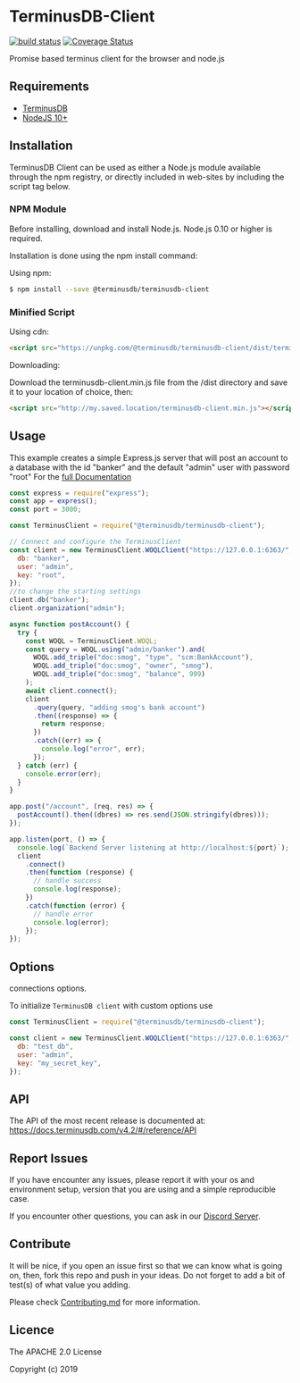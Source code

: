 # TerminusDB-Client

[![build status](https://api.travis-ci.com/terminusdb/terminusdb-client.svg?branch=master)](https://travis-ci.com/terminusdb/terminusdb-client)
[![Coverage Status](https://coveralls.io/repos/github/terminusdb/terminusdb-client/badge.svg?branch=master)](https://coveralls.io/repos/github/terminusdb/terminusdb-client/badge.svg?branch=master)

Promise based terminus client for the browser and node.js

## Requirements

- [TerminusDB](https://github.com/terminusdb/terminusdb)
- [NodeJS 10+](https://nodejs.org/en/)

## Installation

TerminusDB Client can be used as either a Node.js module available through the npm registry, or directly included in web-sites by including the script tag below.

### NPM Module

Before installing, download and install Node.js. Node.js 0.10 or higher is required.

Installation is done using the npm install command:

Using npm:

```bash
$ npm install --save @terminusdb/terminusdb-client
```

### Minified Script

Using cdn:

```html
<script src="https://unpkg.com/@terminusdb/terminusdb-client/dist/terminusdb-client.min.js"></script>
```

Downloading:

Download the terminusdb-client.min.js file from the /dist directory and save it to your location of choice, then:

```html
<script src="http://my.saved.location/terminusdb-client.min.js"></script>
```

## Usage

This example creates a simple Express.js server that will post an account to
a database with the id "banker" and the default "admin" user with password "root"
For the [full Documentation](https://terminusdb.github.io/terminusdb-client-js)

```javascript
const express = require("express");
const app = express();
const port = 3000;

const TerminusClient = require("@terminusdb/terminusdb-client");

// Connect and configure the TerminusClient
const client = new TerminusClient.WOQLClient("https://127.0.0.1:6363/", {
  db: "banker",
  user: "admin",
  key: "root",
});
//to change the starting settings
client.db("banker");
client.organization("admin");

async function postAccount() {
  try {
    const WOQL = TerminusClient.WOQL;
    const query = WOQL.using("admin/banker").and(
      WOQL.add_triple("doc:smog", "type", "scm:BankAccount"),
      WOQL.add_triple("doc:smog", "owner", "smog"),
      WOQL.add_triple("doc:smog", "balance", 999)
    );
    await client.connect();
    client
      .query(query, "adding smog's bank account")
      .then((response) => {
        return response;
      })
      .catch((err) => {
        console.log("error", err);
      });
  } catch (err) {
    console.error(err);
  }
}

app.post("/account", (req, res) => {
  postAccount().then((dbres) => res.send(JSON.stringify(dbres)));
});

app.listen(port, () => {
  console.log(`Backend Server listening at http://localhost:${port}`);
  client
    .connect()
    .then(function (response) {
      // handle success
      console.log(response);
    })
    .catch(function (error) {
      // handle error
      console.log(error);
    });
});
```

## Options

connections options.

To initialize `TerminusDB client` with custom options use

```js
const TerminusClient = require("@terminusdb/terminusdb-client");

const client = new TerminusClient.WOQLClient("https://127.0.0.1:6363/", {
  db: "test_db",
  user: "admin",
  key: "my_secret_key",
});
```

## API

The API of the most recent release is documented at: <https://docs.terminusdb.com/v4.2/#/reference/API>

## Report Issues

If you have encounter any issues, please report it with your os and environment setup, version that you are using and a simple reproducible case.

If you encounter other questions, you can ask in our [Discord Server](https://discord.gg/hTU3XWSzuZ).

## Contribute

It will be nice, if you open an issue first so that we can know what is going on, then, fork this repo and push in your ideas. Do not forget to add a bit of test(s) of what value you adding.

Please check [Contributing.md](Contributing.md) for more information.

## Licence

The APACHE 2.0 License

Copyright (c) 2019
